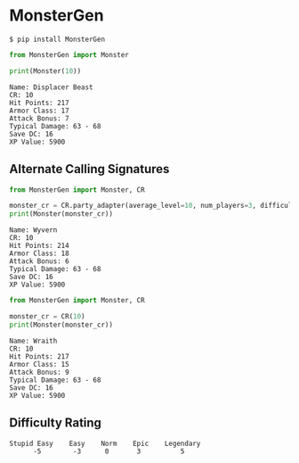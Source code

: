 # MonsterGen

```shell script
$ pip install MonsterGen
```
```python
from MonsterGen import Monster

print(Monster(10))
```

```
Name: Displacer Beast
CR: 10
Hit Points: 217
Armor Class: 17
Attack Bonus: 7
Typical Damage: 63 - 68
Save DC: 16
XP Value: 5900
```

## Alternate Calling Signatures
```python
from MonsterGen import Monster, CR

monster_cr = CR.party_adapter(average_level=10, num_players=3, difficulty=0)
print(Monster(monster_cr))
```

```
Name: Wyvern
CR: 10
Hit Points: 214
Armor Class: 18
Attack Bonus: 6
Typical Damage: 63 - 68
Save DC: 16
XP Value: 5900
```

```python
from MonsterGen import Monster, CR

monster_cr = CR(10)
print(Monster(monster_cr))
```

```
Name: Wraith
CR: 10
Hit Points: 217
Armor Class: 15
Attack Bonus: 9
Typical Damage: 63 - 68
Save DC: 16
XP Value: 5900
```

## Difficulty Rating
    Stupid Easy    Easy    Norm    Epic    Legendary
          -5        -3      0       3          5
